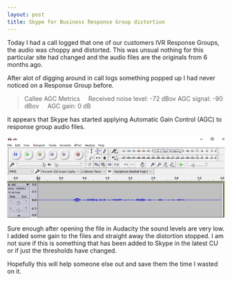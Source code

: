 ```yaml
---
layout: post
title: Skype for Business Response Group distortion
---
```


Today I had a call logged that one of our customers IVR Response Groups, the audio was choppy and distorted.
This was unsual nothing for this particular site had changed and the audio files are the originals from 6 months ago.  

After alot of digging around in call logs something popped up I had never noticed on a Response Group before.

> Callee AGC Metrics
> 	 	Received noise level:	-72 dBov	AGC signal:	-90 dBov
> 	 	AGC gain:	0 dB	 	 


It appears that Skype has started applying Automatic Gain Control (AGC) to response group audio files.  

![Low Volume Audio](/images/low_volume_s4b.png)

Sure enough after opening the file in Audacity the sound levels are very low. I added some gain to the files and straight away the distortion stopped. I am not sure if this is something
that has been added to Skype in the latest CU or if just the thresholds have changed.

Hopefully this will help someone else out and save them the time I wasted on it.